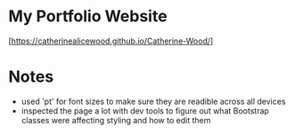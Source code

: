 # My Portfolio Website
[https://catherinealicewood.github.io/Catherine-Wood/]
# Notes

- used 'pt' for font sizes to make sure they are readible across all devices
- inspected the page a lot with dev tools to figure out what Bootstrap classes were affecting styling and how to edit them

